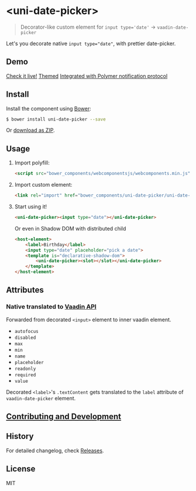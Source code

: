 # &lt;uni-date-picker&gt;

> Decorator-like custom element for `input type='date'` -> `vaadin-date-picker`

Let's you decorate native `input type="date"`, with prettier date-picker.

## Demo

[Check it live!](http://tomalec.github.io/uni-date-picker)
[Themed](http://tomalec.github.io/uni-date-picker/index-material.html)
[Integrated with Polymer notification protocol](http://tomalec.github.io/uni-date-picker/index-polymer-binding.html)

## Install

Install the component using [Bower](http://bower.io/):

```sh
$ bower install uni-date-picker --save
```

Or [download as ZIP](https://github.com/tomalec/uni-date-picker/archive/master.zip).

## Usage

1. Import polyfill:

    ```html
    <script src="bower_components/webcomponentsjs/webcomponents.min.js"></script>
    ```

2. Import custom element:

    ```html
    <link rel="import" href="bower_components/uni-date-picker/uni-date-picker.html">
    ```

3. Start using it!

    ```html
    <uni-date-picker><input type="date"></uni-date-picker>
    ```
    Or even in Shadow DOM with distributed child
    ```html
    <host-element>
        <label>Birthday</label>
        <input type="date" placeholder="pick a date">
        <template is="declarative-shadow-dom">
            <uni-date-picker><slot></slot></uni-date-picker>
        </template>
    </host-element>
    ```

## Attributes

### Native translated to [Vaadin API](https://vaadin.com/components/vaadin-date-picker/html-api)
Forwarded from decorated `<input>` element to inner vaadin element.

- `autofocus`
- `disabled`
- `max`      
- `min`      
- `name`     
- `placeholder`
- `readonly`
- `required`
- `value`    

Decorated `<label>`'s `.textContent` gets translated to the `label` attribute of `vaadin-date-picker` element.


## [Contributing and Development](CONTRIBUTING.md)

## History

For detailed changelog, check [Releases](https://github.com/tomalec/uni-date-picker/releases).

## License

MIT
